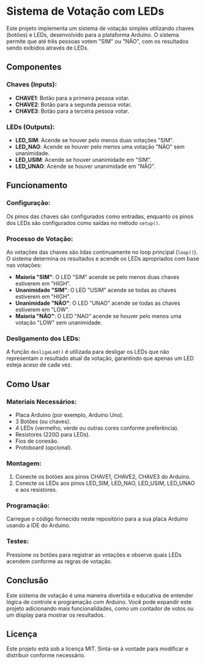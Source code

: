 # Sistema de Votação com LEDs

Este projeto implementa um sistema de votação simples utilizando chaves (botões) e LEDs, desenvolvido para a plataforma Arduino. O sistema permite que até três pessoas votem "SIM" ou "NÃO", com os resultados sendo exibidos através de LEDs.

## Componentes

### Chaves (Inputs):
- **CHAVE1**: Botão para a primeira pessoa votar.
- **CHAVE2**: Botão para a segunda pessoa votar.
- **CHAVE3**: Botão para a terceira pessoa votar.

### LEDs (Outputs):
- **LED_SIM**: Acende se houver pelo menos duas votações "SIM".
- **LED_NAO**: Acende se houver pelo menos uma votação "NÃO" sem unanimidade.
- **LED_USIM**: Acende se houver unanimidade em "SIM".
- **LED_UNAO**: Acende se houver unanimidade em "NÃO".

## Funcionamento

### Configuração:
Os pinos das chaves são configurados como entradas, enquanto os pinos dos LEDs são configurados como saídas no método `setup()`.

### Processo de Votação:
As votações das chaves são lidas continuamente no loop principal (`loop()`). O sistema determina os resultados e acende os LEDs apropriados com base nas votações:
- **Maioria "SIM"**: O LED "SIM" acende se pelo menos duas chaves estiverem em "HIGH".
- **Unanimidade "SIM"**: O LED "USIM" acende se todas as chaves estiverem em "HIGH".
- **Unanimidade "NÃO"**: O LED "UNAO" acende se todas as chaves estiverem em "LOW".
- **Maioria "NÃO"**: O LED "NAO" acende se houver pelo menos uma votação "LOW" sem unanimidade.

### Desligamento dos LEDs:
A função `desligaLed()` é utilizada para desligar os LEDs que não representam o resultado atual da votação, garantindo que apenas um LED esteja aceso de cada vez.

## Como Usar

### Materiais Necessários:
- Placa Arduino (por exemplo, Arduino Uno).
- 3 Botões (ou chaves).
- 4 LEDs (vermelho, verde ou outras cores conforme preferência).
- Resistores (220Ω para LEDs).
- Fios de conexão.
- Protoboard (opcional).

### Montagem:
1. Conecte os botões aos pinos CHAVE1, CHAVE2, CHAVE3 do Arduino.
2. Conecte os LEDs aos pinos LED_SIM, LED_NAO, LED_USIM, LED_UNAO e aos resistores.

### Programação:
Carregue o código fornecido neste repositório para a sua placa Arduino usando a IDE do Arduino.

### Testes:
Pressione os botões para registrar as votações e observe quais LEDs acendem conforme as regras de votação.

## Conclusão
Este sistema de votação é uma maneira divertida e educativa de entender lógica de controle e programação com Arduino. Você pode expandir este projeto adicionando mais funcionalidades, como um contador de votos ou um display para mostrar os resultados.

## Licença
Este projeto está sob a licença MIT. Sinta-se à vontade para modificar e distribuir conforme necessário.
